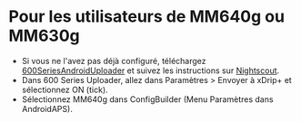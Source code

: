# Pour les utilisateurs de MM640g ou MM630g

- Si vous ne l'avez pas déjà configuré, téléchargez [600SeriesAndroidUploader](https://pazaan.github.io/600SeriesAndroidUploader/) et suivez les instructions sur [Nightscout](http://www.nightscout.info/wiki/welcome/nightscout-and-medtronic-640g).
- Dans 600 Series Uploader, allez dans Paramètres > Envoyer à xDrip+ et sélectionnez ON (tick).
- Sélectionnez MM640g dans ConfigBuilder (Menu Paramètres dans AndroidAPS).
